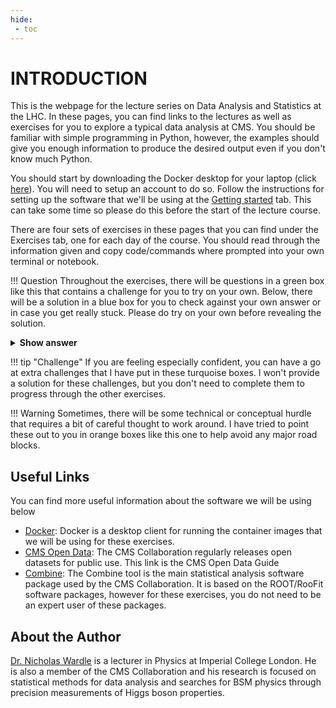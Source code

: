 ```yaml
---
hide:
 - toc
---
```


# INTRODUCTION

This is the webpage for the lecture series on Data Analysis and Statistics at the LHC. In these pages, you can find links to the lectures as well as exercises for you to explore a typical data analysis at CMS. 
You should be familiar with simple programming in Python, however, the examples should give you enough information to produce the desired output even if you don't know much Python. 

You should start by downloading the Docker desktop for your laptop (click [here](https://www.docker.com/)). You will need to setup an account to do so. Follow the instructions for setting up the software that we'll be using at the [Getting started](https://nucleosynthesis.github.io/LHCDataStatisticsICISE2024/setup/) tab. This can take some time so please do this before the start of the lecture course. 

There are four sets of exercises in these pages that you can find under the Exercises tab, one for each day of the course. You should read through the information given and copy code/commands where prompted into your own terminal or notebook. 

!!! Question
    Throughout the exercises, there will be questions in a green box like this that contains a challenge for you to try on your own. Below, there will be a solution in a blue box for you to check against your own answer or in case you get really stuck. Please do try on your own before revealing the solution. 

<details>
<summary><b>Show answer</b></summary>
The answer will be shown here
</details>

!!! tip "Challenge"
    If you are feeling especially confident, you can have a go at extra challenges that I have put in these turquoise boxes. I won't provide a solution for these challenges, but you don't need to complete them to progress through the other exercises. 

!!! Warning 
    Sometimes, there will be some technical or conceptual hurdle that requires a bit of careful thought to work around. I have tried to point these out to you in orange boxes like this one to help avoid any major road blocks. 


## Useful Links 

You can find more useful information about the software we will be using below 

  * [Docker](https://www.docker.com/): Docker is a desktop client for running the container images that we will be using for these exercises.  
  * [CMS Open Data](https://cms-opendata-guide.web.cern.ch/): The CMS Collaboration regularly releases open datasets for public use. This link is the CMS Open Data Guide
  * [Combine](https://cms-analysis.github.io/HiggsAnalysis-CombinedLimit/v9.2.X/): The Combine tool is the main statistical analysis software package used by the CMS Collaboration. It is based on the ROOT/RooFit software packages, however for these exercises, you do not need to be an expert user of these packages. 


## About the Author

[Dr. Nicholas Wardle](https://www.imperial.ac.uk/people/n.wardle09/) is a lecturer in Physics at Imperial College London. He is also a member of the CMS Collaboration and his research is focused on statistical methods for data analysis and searches for BSM physics through precision measurements of Higgs boson properties. 
